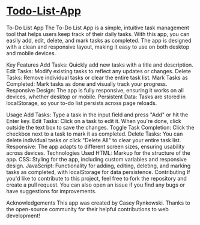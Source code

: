 # [Todo-List-App](https://shvargan.github.io/todo-app/)

To-Do List App
The To-Do List App is a simple, intuitive task management tool that helps users keep track of their daily tasks. With this app, you can easily add, edit, delete, and mark tasks as completed. The app is designed with a clean and responsive layout, making it easy to use on both desktop and mobile devices.

Key Features
Add Tasks: Quickly add new tasks with a title and description.
Edit Tasks: Modify existing tasks to reflect any updates or changes.
Delete Tasks: Remove individual tasks or clear the entire task list.
Mark Tasks as Completed: Mark tasks as done and visually track your progress.
Responsive Design: The app is fully responsive, ensuring it works on all devices, whether desktop or mobile.
Persistent Data: Tasks are stored in localStorage, so your to-do list persists across page reloads.

Usage
Add Tasks: Type a task in the input field and press "Add" or hit the Enter key.
Edit Tasks: Click on a task to edit it. When you're done, click outside the text box to save the changes.
Toggle Task Completion: Click the checkbox next to a task to mark it as completed.
Delete Tasks: You can delete individual tasks or click "Delete All" to clear your entire task list.
Responsive: The app adapts to different screen sizes, ensuring usability across devices.
Technologies Used
HTML: Markup for the structure of the app.
CSS: Styling for the app, including custom variables and responsive design.
JavaScript: Functionality for adding, editing, deleting, and marking tasks as completed, with localStorage for data persistence.
Contributing
If you'd like to contribute to this project, feel free to fork the repository and create a pull request. You can also open an issue if you find any bugs or have suggestions for improvements.

Acknowledgements
This app was created by Casey Rynkowski.
Thanks to the open-source community for their helpful contributions to web development!
